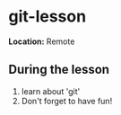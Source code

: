 # git-lesson
**Location:** Remote

## During the lesson
1. learn about 'git'
2. Don't forget to have fun!
